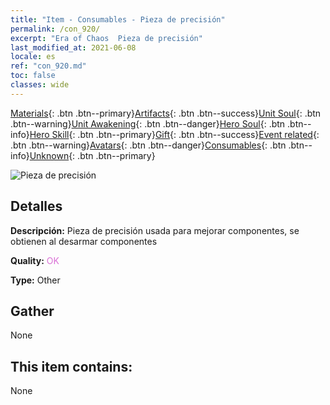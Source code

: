 ```yaml
---
title: "Item - Consumables - Pieza de precisión"
permalink: /con_920/
excerpt: "Era of Chaos  Pieza de precisión"
last_modified_at: 2021-06-08
locale: es
ref: "con_920.md"
toc: false
classes: wide
---
```

 [Materials](/ItemsES/){: .btn .btn--primary}[Artifacts](/ItemsES/Artifacts/){: .btn .btn--success}[Unit Soul](/ItemsES/UnitSoul/){: .btn .btn--warning}[Unit Awakening](/ItemsES/UnitAwakening/){: .btn .btn--danger}[Hero Soul](/ItemsES/HeroSoul/){: .btn .btn--info}[Hero Skill](/ItemsES/HeroSkill/){: .btn .btn--primary}[Gift](/ItemsES/Gift/){: .btn .btn--success}[Event related](/ItemsES/Events/){: .btn .btn--warning}[Avatars](/ItemsES/Avatars/){: .btn .btn--danger}[Consumables](/ItemsES/Consumables/){: .btn .btn--info}[Unknown](/ItemsES/Unknown/){: .btn .btn--primary}

 ![Pieza de precisión](/images/t/i_40008.png)

## Detalles
 **Descripción:** Pieza de precisión usada para mejorar componentes, se obtienen al desarmar componentes

 **Quality:** <span style="color: #DA70D6">OK</span>

 **Type:** Other

## Gather

  None

## This item contains:

  None

